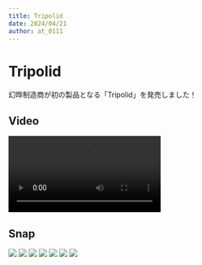 ```yaml
---
title: Tripolid
date: 2024/04/21
author: at_0111
---
```


# Tripolid

幻晔制造商が初の製品となる「Tripolid」を発売しました！

## Video

![?width=1920&height=816](/post/work/video/post-Tripolid/Promotion.webm '')

## Snap

![](/post/work/video/post-Tripolid/Snap%201.jpg '')
![](/post/work/video/post-Tripolid/Snap%202.jpg '')
![](/post/work/video/post-Tripolid/Snap%203.jpg '')
![](/post/work/video/post-Tripolid/Snap%204.jpg '')
![](/post/work/video/post-Tripolid/Snap%205.jpg '')
![](/post/work/video/post-Tripolid/Snap%206.jpg '')
![](/post/work/video/post-Tripolid/Snap%207.jpg '')
